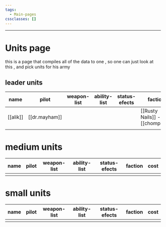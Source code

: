 ```yaml
---
tags:
  - Main-pages
cssclasses: []
---
```

---

# Units page

this is a page that compiles all of the data to one , so one can just look at this , and pick units for his army

## leader units

| name     | pilot         | weapon-list | ability-list | status-efects | faction                        | cost |
| -------- | ------------- | ----------- | ------------ | ------------- | ------------------------------ | ---- |
| [[alik]] | [[dr.mayham]] |             |              |               | [[Rusty Nails]] - [[chompers]] | 100  |
|          |               |             |              |               |                                |      |

# medium units
| name | pilot | weapon-list | ability-list | status-efects | faction | cost |
| ---- | ----- | ----------- | ------------ | ------------- | ------- | ---- |
|      |       |             |              |               |         |      |

# small units
| name | pilot | weapon-list | ability-list | status-efects | faction | cost |
| ---- | ----- | ----------- | ------------ | ------------- | ------- | ---- |
|      |       |             |              |               |         |      |